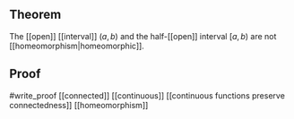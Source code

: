 ## Theorem
The [[open]] [[interval]] $(a,b)$ and the half-[[open]] interval $[a,b)$ are not [[homeomorphism|homeomorphic]].
## Proof
#write_proof 
[[connected]] [[continuous]] [[continuous functions preserve connectedness]] [[homeomorphism]]